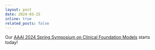 ```yaml
---
layout: post
date: 2024-03-25
inline: true
related_posts: false
---
```


Our <a href="https://clinicalfoundationmodels.github.io/">AAAI 2024 Spring Symposium on Clinical Foundation Models</a> starts today!
